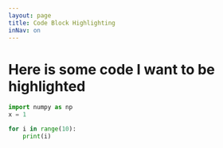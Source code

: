 ```yaml
---
layout: page
title: Code Block Highlighting
inNav: on
---
```



# Here is some code I want to be highlighted

```python
import numpy as np
x = 1

for i in range(10):
    print(i)
```
